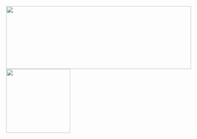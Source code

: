 <div>
  <img height="170" width="500" align="left" src="https://github-readme-stats.vercel.app/api?username=letengzz&count_private=true&include_all_commits=true&&show_icons=true&theme=blueberry" />
  <img height="173" src="https://github-readme-stats.vercel.app/api/top-langs/?username=letengzz&layout=compact" />
</div>
